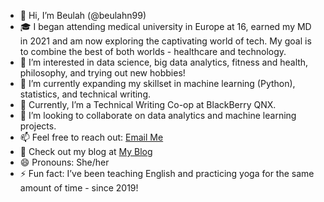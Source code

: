 - 👋 Hi, I’m Beulah (@beulahn99)
- 🎓 I began attending medical university in Europe at 16, earned my MD in 2021 and am now exploring the captivating world of tech. My goal is to combine the best of both 
      worlds - healthcare and technology.
- 💞 I’m interested in data science, big data analytics, fitness and health, philosophy, and trying out new hobbies!
- 🚀 I’m currently expanding my skillset in machine learning (Python), statistics, and technical writing.
- 🏢 Currently, I’m a Technical Writing Co-op at BlackBerry QNX. 
- 🤝  I’m looking to collaborate on data analytics and machine learning projects.
- 📫 Feel free to reach out: [Email Me](beulahn99@gmail.com)
- 🧾 Check out my blog at [My Blog](https://medium.com/@beyulalex99)
- 😄 Pronouns: She/her
- ⚡ Fun fact: I’ve been teaching English and practicing yoga for the same amount of time - since 2019!


<!---
beulahn99/beulahn99 is a ✨ special ✨ repository because its `README.md` (this file) appears on your GitHub profile.
You can click the Preview link to take a look at your changes.
--->
